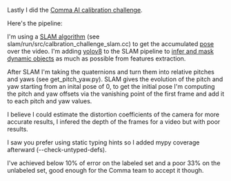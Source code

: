 Lastly I did the [Comma AI calibration challenge](https://github.com/commaai/calib_challenge).



Here's the pipeline:


I'm using a [SLAM algorithm](https://github.com/stella-cv/stella_vslam) (see slam/run/src/calbration_challenge_slam.cc) to get the accumulated [pose](https://en.wikipedia.org/wiki/Pose_(computer_vision)) over the video.
I'm adding [yolov8](https://github.com/ultralytics/ultralytics) to the SLAM pipeline to [infer and mask dynamic objects](https://www.sciencedirect.com/science/article/pii/S2214914720304402) as much as possible from features extraction.


After SLAM I'm taking the quaternions and turn them into relative pitches and yaws (see get_pitch_yaw.py).
SLAM gives the evolution of the pitch and yaw starting from an inital pose of 0,
to get the initial pose I'm computing the pitch and yaw offsets via the vanishing point of the first frame and add it to each pitch and yaw values.


I believe I could estimate the distortion coefficients of the camera for more accurate results, I infered the depth of the frames for a video but with poor results.


I saw you prefer using static typing hints so I added mypy coverage afterward (--check-untyped-defs).


I've achieved below 10% of error on the labeled set and a poor 33% on the unlabeled set, good enough for the Comma team to accept it though.